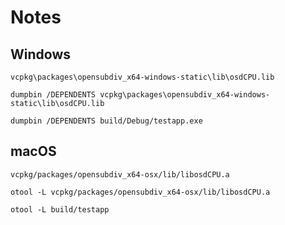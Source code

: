 # Notes

## Windows

```
vcpkg\packages\opensubdiv_x64-windows-static\lib\osdCPU.lib
```

```
dumpbin /DEPENDENTS vcpkg\packages\opensubdiv_x64-windows-static\lib\osdCPU.lib
```

```
dumpbin /DEPENDENTS build/Debug/testapp.exe
```

## macOS

```
vcpkg/packages/opensubdiv_x64-osx/lib/libosdCPU.a
```

```
otool -L vcpkg/packages/opensubdiv_x64-osx/lib/libosdCPU.a
```

```
otool -L build/testapp
```
